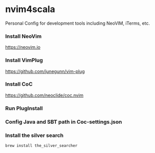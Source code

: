 # nvim4scala
Personal Config for development tools including NeoVIM, iTerms, etc.

### Install NeoVim 
https://neovim.io 
### Install VimPlug 
https://github.com/junegunn/vim-plug
### Install CoC 
https://github.com/neoclide/coc.nvim
### Run PlugInstall
### Config Java and SBT path in Coc-settings.json
### Install the silver search
`brew install the_silver_searcher`
